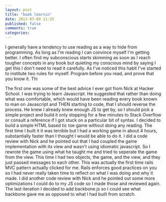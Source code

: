 ```yaml
---
layout: post
title: "book learnin"
date: 2013-07-09 11:25
published: false
comments: true
categories: 
---
```


I generally have a tendency to use reading as a way to hide from programming.  As long as I'm reading I can convince myself I'm getting better.  I often find my subconscious starts skimming as soon as I reach tougher concepts in any book but quieting my conscious mind by saying I get this I don't need to read it carefully.  As I've noticed this habit I've started to institute two rules for myself.  Program before you read, and prove that you know it.  Thi<!--more-->

The first one was some of the best advice I ever got from Nick at Hacker School.  I was trying to learn Javascript.  He suggested that rather than doing what was comfortable, which would have been reading every book known to man on Javascript and THEN starting to code, that I should reverse the process.  He knew I already knew enough JS to get by, so I should pick a simple project and build it only stopping for a few minutes to Stack Overflow or consult a reference if I got stuck on a particular bit of syntax.  I decided to build a simple HTML based tic toe game without doing any reading.  The first time I built it it was terrible but I had a working game in about 4 hours, substantially faster than I thought I would be able to do it.  I did a code review with Nick and he pointed out that I had coupled the game implementation with its view and wasn't using idiomatic javascript.  So I rewrote the game using what he taught me and tried to seperate the game from the view.  This time I had two objects, the game, and the view, and they just passed messages to each other.  This was actually the first time rails MVC pattern actually clicked for me.  Rails enforces good practices on you so I had never really taken time to reflect on what I was doing and why it made.  I did another code review with Nick and he pointed out some more optimizations I could do to my JS code so I made those and reviewed again.  The last iteration I decided to add backbone.js so I could see what backbone gave me as opposed to what I had built from scratch.